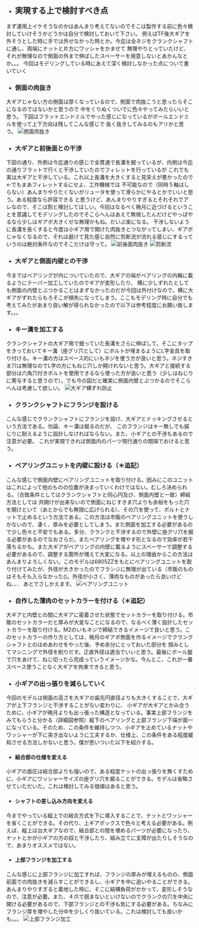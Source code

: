 * ## 実現する上で検討すべき点
まず運用上イケそうなのかはあんまり考えてないのでそこは製作する前に色々検討していけそうかどうかは自分で検討しておいて下さい。
例えばTF後大ギアを外そうとした時に手では外せなかった時とか。今迄は全ネジをクランクシャフトに通し、両端にナットと片方にワッシャをかませて
無理やりとっていたけど、それが無理なので側面の外まで伸ばしたスペーサーを用意しないとあかんなとか。。。
今回はモデリングしている時にあえて深く検討しなかった点について書いていく
* ### 側面の肉抜き
大ギアじゃない方の側面は厚くなっているので、側面で肉抜こうと思ったらそこになるのではないかと思うので
中をくりぬくついでに色々やってみたらいいと思う。
下図はフラットエンドミルでやった感じになっているがボールエンドミルを使って上下方向は残してこんな感じで
抜く抜きしてみるのもアリかと思う。
![側面肉抜き](https://raw.githubusercontent.com/yoshiharatakuya/gearboxinteglation/master/sharephoto/%E5%81%B4%E9%9D%A2%E8%82%89%E6%8A%9C%E3%81%8D.png)

* ### 大ギアと前後面との干渉
下図の通り、外側は今迄通りの感じで全貫通で長溝を掘っているが、内側は今迄の通りフラットで行くと干渉していたのでフィレットを行っているが
これでも実は大ギアと干渉している。これ以上長溝を大きくすると見栄えが悪かったので←でもまあフィレットするにせよ、工作機械では
不可能なので（同時５軸はしらない）あんまりやりたくないがリュータを使って滑らかにやるとかでいいと思う。ある程度なら許容できる
と思うけど、あんまりやりすぎるとそれそれでアレなので、そこは割と検討してほしい。今回はなるべく暁月に近づけるということを意識してモデリングしたのでそこらへんはあえて無視したんだけどやっぱやるなら少しはギアボ大きくせな無理かもね。だいぶ楽になる。
干渉しないように長溝を長くすると今度は小ギア用で開けた肉抜きとつながってしまい、ギアボじゃなくなるので、それは避けて見た感じ自然に剪断流が流れる感じにするっていうのは絶対条件なのでそこだけは守って。
![前後面肉抜き](https://raw.githubusercontent.com/yoshiharatakuya/gearboxinteglation/master/sharephoto/%E5%89%8D%E5%BE%8C%E9%9D%A2%E8%82%89%E6%8A%9C%E3%81%8D.png)
![剪断流](https://raw.githubusercontent.com/yoshiharatakuya/gearboxinteglation/master/sharephoto/%E5%89%AA%E6%96%AD%E6%B5%81.png)
* ### 大ギアと側面内壁との干渉
今まではベアリングが内についていたので、大ギアの端がベアリングの内輪に載るようにテーパー加工していたのでギアが変形したり、
横に少しずれたとしても側面の内壁とぶつかることはまずなかったのだが今回は外付けなので、横に大ギアがずれたらもろそこが損失になってしまう。ここもモデリング時に自分でも考えてみたがあまり良い解が得られなかったので以下は参考程度にお願い致します。。。
 * ### キー溝を加工する
 クランクシャフトの大ギア用で掘っていた長溝をさらに伸ばして、そこにタップをきっておいてキー溝（座グリ穴として）にボルトが埋まるようにL字金具を取り付ける。キー溝の方はスペース的にいもネジを使う方が良いと思う。ネジすきま穴は無理なのでL字の方にもねじ穴しか開けれないと思う。大ギアと接続する部分は六角穴付きボルトを使用できるなら使った方が良いと思う（少しはねじりに寄与すると思うので）。でも今の図だと確実に側面内壁とぶつかるのでそこらへんは考慮して欲しい。
![大ギア横ずれ防止](https://raw.githubusercontent.com/yoshiharatakuya/gearboxinteglation/master/sharephoto/%E5%A4%A7%E3%82%AE%E3%82%A2%E6%A8%AA%E3%81%9A%E3%82%8C%E9%98%B2%E6%AD%A2.png)
 * ### クランクシャフトにフランジを設ける
 こんな感じでクランクシャフトにフランジを設け、大ギアとドッキングさせるという方法である。勿論、キー溝は掘るのだが、
 このフランジはキー無しでも捩じりに耐えるように設計しなければならない。また、小ギアとの干渉もあるので注意が必要。
 これが実現できれば側面内のパーツ現行通りの間隔でおけると思う。
 * ### ベアリングユニットを内壁に設ける（＊追記）
 こんな感じで側面内壁にベアリングユニットを取り付ける。因みにこのユニットはこれによって他のものの位置が決まっていくわけではない。むしろ決められる。（合致条件としてはクランクシャフトと同心円及び、側面内壁と一致）締結方法としては
 共開けが出来ないので側面にねじすきま穴よりも余裕をもった穴を開けといて（あとからでも無限に広げられる）、その穴を使って、ボルトとナットで止めるという方法である。この方法は市販のベアリングユニットを使うしかないので、凄く、厚みを必要としてしまう。また側面を加工する必要があるので少し色々と不安でもある。多分、クランクと干渉するので外壁に座グリ穴を掘る必要があるのでなおさらだ。またベアリングを増やす形となるので効率が若干落ちるかも。また大ギアがベアリングの内壁に載るようにスペーサーで調整する必要があるので、調整する箇所が増えて大変になる。以上の理由からこの方法はあんまりよろしくない。このモデルは6805ZZをもとにベアリングユニットを取り付けてみたが、外径が大きかったのでフランジに無理が出ている（市販のものはそもそも入らなかった()。外径が小さく、薄肉なものがあったら良いけどね、、、
 あとでさしかえます。
 ![ベアリングユニット](https://raw.githubusercontent.com/yoshiharatakuya/gearboxinteglation/master/sharephoto/%E3%83%99%E3%82%A2%E3%83%AA%E3%83%B3%E3%82%B0%E3%83%A6%E3%83%8B%E3%83%83%E3%83%88.png)
  * ### 自作した薄肉のセットカラーを付ける（＊追記）
大ギアと内壁との間に大ギアに密着させた状態でセットカラーを取り付ける。市販のセットカラーだと厚みが大変なことになるので、なるべく薄く設計したセットカラーを取り付ける。M2のいもネジで締結できるイメージで良いと思う。このセットカラーの作り方としては、暁月のギアボ側面を作るイメージでクランクシャフトとのはめあわせをやった後、予め余分にとっておいた部分を
掴みとしてマシニングで外径を削りだす。正直外径は適当でいいと思う。最後にボール盤で穴をあけて、ねじ切ったら完成っていうイメージかな。今んとこ、これが一番スペース使うことなく大ギアを拘束できると思う。

* ### 小ギアの出っ張りを減らしていく
今回のモデルは側面の高さを大ギアの歯先円直径よりも大きくすることで、大ギアが上下フランジと干渉することがない変わりに、
小ギアが大ギアとかみ合うために、小ギアが暁月よりも出っ張った構造となっている。事実上部フランジをみてもらうと分かる（詳細図参照）縦下のベアリングと上部フランジ下端が面一になっている。そのため、この条件を維持しつつ、小ギアを止めているナットやワッシャーが下に突き出ないように工夫するか、仕様上、この条件をある程度緩和させる方法しかないと思う。僕が思いついた以下を紹介する。
 * #### 結合部の仕様を変える
 小ギアの面圧は結合部よりも強いので、ある程度ナットの出っ張りを無くすために、小ギアにワッシャーサイズの座グリ穴を掘ることができる。モデルは省略させていただいた。これは検討してみる価値はあると思う。
 * #### シャフトの差し込み方向を変える
 今までやっている縦上での結合方式を下に導入することで、ナットとワッシャーを省くことができる。その代り、上ギアボックスで色々と考える必要がある。例えば、縦上は台大ギアなので、結合部との間を埋めるパーツが必要になったり、ナットとかが小ギアの方の奴と干渉したり、組み立てに支障が出たりしそうなので、あまりオススメではない。
 * #### 上部フランジを加工する
 こんな感じに上部フランジに加工すれば、フランジの厚みが増えるものの、側面前面での肉抜きを減らすことができるし、小ギアを中に追いやることができる。
 あんまりやりすぎると着地した時に、そこに結構負荷がかかって、変形しそうなので、注意が必要。また、４爪で掴まないといけないのでクランクの穴を中央に開ける必要があるので、下部フランジとの干渉も気にする必要がある。ちなみにフランジ厚を増やした分中を少しくり抜いている。これは検討しても良いかも。。。
 ![上部フランジ加工](https://raw.githubusercontent.com/yoshiharatakuya/gearboxinteglation/master/sharephoto/%E4%B8%8A%E9%83%A8%E3%83%95%E3%83%A9%E3%83%B3%E3%82%B8%E5%8A%A0%E5%B7%A5.png)
